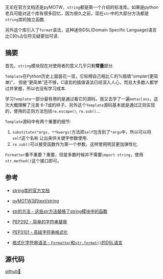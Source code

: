 无论在官方文档还是pyMOTW，`string`都是第一个介绍的标准库。如果是python老兵可能对这个库有很多回忆，因为很久之前，现在`str`中的大部分方法都是`string`库的独立函数.

另外这个库引入了`format`语法，这种迷你DSL(Domain Specific Language)语言比C的`%`占位符无疑更加可读.

## 摘要

首先，`string`模块现在对使用者的意义几乎只剩**常量**部分.

`Template`在Python历史上面昙花一现，它标榜自己相比Ｃ的%插值"simpler(更简单)"，
但是“更简单”还不够，C语言的插值语法已经深入人心，而且大多数人都学过并掌握，所以也没有学习成本.

学习`Template`一部分最有用的是通过看它的源码，我又去学了一遍`metaclass`，这次大概理解了元类
6-7成的样子。另外这个`Template`源码基本就是通过正则实现的，使用的正则方法包括`re.escape()`,
`re.sub()`...

`Template`源码中有两个重要的细节:

1. `substitute(*args, **kwargs)`方法把`self`包含到了`*args`中，所以可以将`self`这个名称
让出来供关键字参数使用.
2. `re.sub()`可以接受函数作为第一个参数，这样使用明显更加弹性化.

`Formatter`重不重要？重要，但是多数时候并不需要`import string`，使用`str.method()`这个接口即可。

## 参考

- [string库的官方文档](https://docs.python.org/3.5/library/string.html)

- [pyMOTW3的text/string](https://pymotw.com/3/string/index.html)

- [str的方法 - 这些str方法替换了string模块中的函数](https://docs.python.org/3/library/stdtypes.html#string-methods)

- [PEP292 - 简单的字符串替换](https://www.python.org/dev/peps/pep-0292)

- [PEP3101 - 高级字符串格式化](https://www.python.org/dev/peps/pep-3101)

- [格式化字符串语法 - `Formatter`和`str.format()`的DSL语言](https://docs.python.org/3.5/library/string.html#format-string-syntax)

## 源代码 

[github🔗](https://github.com/python/cpython/blob/3.6/Lib/string.py)



